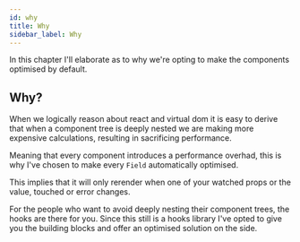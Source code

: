 ```yaml
---
id: why
title: Why
sidebar_label: Why
---
```


In this chapter I'll elaborate as to why we're opting to make the components
optimised by default.

## Why?

When we logically reason about react and virtual dom it is easy to derive that
when a component tree is deeply nested we are making more expensive calculations,
resulting in sacrificing performance.

Meaning that every component introduces a performance overhad, this is why I've
chosen to make every `Field` automatically optimised.

This implies that it will only rerender when one of your watched props or the value,
touched or error changes.

For the people who want to avoid deeply nesting their component trees, the hooks
are there for you. Since this still is a hooks library I've opted to give you the
building blocks and offer an optimised solution on the side.
